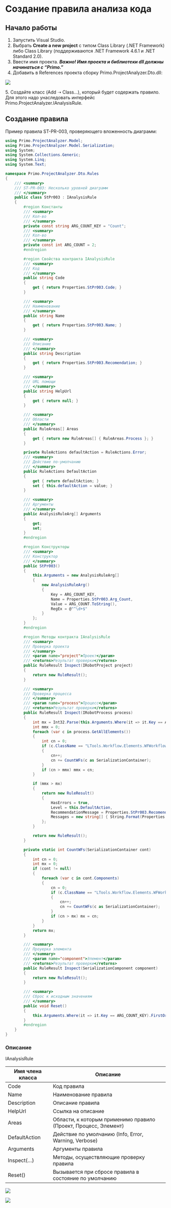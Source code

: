 # Создание правила анализа кода


## Начало работы

1.	Запустить Visual Studio.
2.	Выбрать **Create a new project** с типом Class Library (.NET Framework) либо Class Library (поддерживаются .NET Framework 4.6.1 и .NET Standard 2.0).
3.	Ввести имя проекта. ***Важно! Имя проекта и библиотеки dll должны начинаться с “Primo.”***
4.	Добавить в References проекта сборку Primo.ProjectAnalyzer.Dto.dll:
  
  ![](<../../.gitbook/assets/1.sdk.rules.png>) 

5\. Создайте класс (Add ➝ Class...), который будет содержать правило. Для этого надо унаследовать интерфейс Primo.ProjectAnalyzer.IAnalysisRule.

## Создание правила

Пример правила ST-PR-003, проверяющего вложенность диаграмм:

```c#
using Primo.ProjectAnalyzer.Model;
using Primo.ProjectAnalyzer.Model.Serialization;
using System;
using System.Collections.Generic;
using System.Linq;
using System.Text;

namespace Primo.ProjectAnalyzer.Dto.Rules
{
    /// <summary>
    /// ST-PR-003: Несколько уровней диаграмм
    /// </summary>
    public class StPr003 : IAnalysisRule
    {
        #region Константы
        /// <summary>
        /// Кол-во
        /// </summary>
        private const string ARG_COUNT_KEY = "Count";
        /// <summary>
        /// Кол-во
        /// </summary>
        private const int ARG_COUNT = 2;
        #endregion

        #region Свойства контракта IAnalysisRule
        /// <summary>
        /// Код
        /// </summary>
        public string Code
        {
            get { return Properties.StPr003.Code; }
        }

        /// <summary>
        /// Наименование
        /// </summary>
        public string Name
        {
            get { return Properties.StPr003.Name; }
        }

        /// <summary>
        /// Описание
        /// </summary>
        public string Description
        {
            get { return Properties.StPr003.Recomendation; }
        }

        /// <summary>
        /// URL помощи
        /// </summary>
        public string HelpUrl
        {
            get { return null; }
        }

        /// <summary>
        /// Области
        /// </summary>
        public RuleAreas[] Areas
        {
            get { return new RuleAreas[] { RuleAreas.Process }; }
        }

        private RuleActions defaultAction = RuleActions.Error;
        /// <summary>
        /// Действие по-умолчанию
        /// </summary>
        public RuleActions DefaultAction
        {
            get { return defaultAction; }
            set { this.defaultAction = value; }
        }

        /// <summary>
        /// Аргументы
        /// </summary>
        public AnalysisRuleArg[] Arguments
        {
            get;
            set;
        }
        #endregion

        #region Конструкторы
        /// <summary>
        /// Конструктор
        /// </summary>
        public StPr003()
        {
            this.Arguments = new AnalysisRuleArg[] 
            {
                new AnalysisRuleArg()
                {
                    Key = ARG_COUNT_KEY,
                    Name = Properties.StPr003.Arg_Count,
                    Value = ARG_COUNT.ToString(),
                    RegEx = @"^\d+$"
                }
            };
        }
        #endregion

        #region Методы контракта IAnalysisRule
        /// <summary>
        /// Проверка проекта
        /// </summary>
        /// <param name="project">Проект</param>
        /// <returns>Результат проверки</returns>
        public RuleResult Inspect(IRobotProject project)
        {
            return new RuleResult();
        }

        /// <summary>
        /// Проверка процесса
        /// </summary>
        /// <param name="process">Процесс</param>
        /// <returns>Результат проверки</returns>
        public RuleResult Inspect(IRobotProcess process)
        {
            int mx = Int32.Parse(this.Arguments.Where(it => it.Key == ARG_COUNT_KEY).FirstOrDefault().Value);
            int mmx = 0;
            foreach (var c in process.GetAllElements())
            {
                int cn = 0;
                if (c.ClassName == "LTools.Workflow.Elements.WFWorkflowContainer")
                {
                    cn++;
                    cn += CountWFs(c as SerializationContainer);
                }
                if (cn > mmx) mmx = cn;
            }

            if (mmx > mx)
            {
                return new RuleResult()
                {
                    HasErrors = true,
                    Level = this.DefaultAction,
                    RecommendationMessage = Properties.StPr003.Recomendation,
                    Messages = new string[] { String.Format(Properties.StPr003.Description, mmx, mx) }
                };
            }

            return new RuleResult();
        }

        private static int CountWFs(SerializationContainer cont)
        {
            int cn = 0;
            int mx = 0;
            if (cont != null)
            {
                foreach (var c in cont.Components)
                {
                    cn = 0;
                    if (c.ClassName == "LTools.Workflow.Elements.WFWorkflowContainer")
                    {
                        cn++;
                        cn += CountWFs(c as SerializationContainer);
                    }
                    if (cn > mx) mx = cn;
                }
            }
            return mx;
        }

        /// <summary>
        /// Проуерка элемента
        /// </summary>
        /// <param name="component">Элемент</param>
        /// <returns>Результат проверки</returns>
        public RuleResult Inspect(SerializationComponent component)
        {
            return new RuleResult();
        }

        /// <summary>
        /// Сброс к исходным значениям
        /// </summary>
        public void Reset()
        {
            this.Arguments.Where(it => it.Key == ARG_COUNT_KEY).FirstOrDefault().Value = ARG_COUNT.ToString();
        }
        #endregion
    }
}
```

### Описание
IAnalysisRule

| Имя члена класса | Описание |
| ---------------- | -------- |
| Code	          | Код правила |
| Name	          | Наименование правила |
| Description	    | Описание правила |
| HelpUrl	       | Ссылка на описание |
| Areas	          | Области, к которым применимо правило (Проект, Процесс, Элемент) |
| DefaultAction	 | Действие по умолчанию (Info, Error, Warning, Verbose) |
| Arguments	       | Аргументы правила |
| Inspect(…)	    | Методы, осуществляющие проверку правила |
| Reset()	       | Вызывается при сбросе правила в состояние по умолчанию |



![](<../../.gitbook/assets/2.sdk.rules.png>) 

![](<../../.gitbook/assets/3.sdk.rules.png>) 
 
